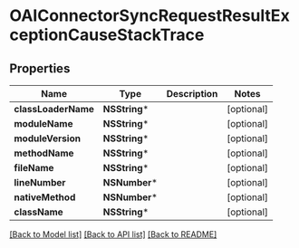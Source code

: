 # OAIConnectorSyncRequestResultExceptionCauseStackTrace

## Properties
Name | Type | Description | Notes
------------ | ------------- | ------------- | -------------
**classLoaderName** | **NSString*** |  | [optional] 
**moduleName** | **NSString*** |  | [optional] 
**moduleVersion** | **NSString*** |  | [optional] 
**methodName** | **NSString*** |  | [optional] 
**fileName** | **NSString*** |  | [optional] 
**lineNumber** | **NSNumber*** |  | [optional] 
**nativeMethod** | **NSNumber*** |  | [optional] 
**className** | **NSString*** |  | [optional] 

[[Back to Model list]](../README#documentation-for-models) [[Back to API list]](../README#documentation-for-api-endpoints) [[Back to README]](../README)


